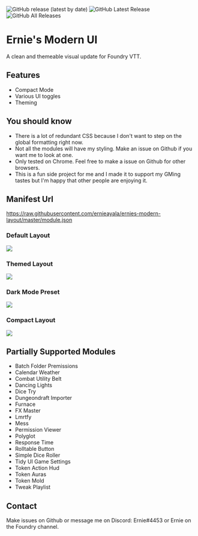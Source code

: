 ![GitHub release (latest by date)](https://img.shields.io/github/v/release/ernieayala/ernies-modern-layout?style=flat-square)
![GitHub Latest Release](https://img.shields.io/github/downloads/ernieayala/ernies-modern-layout/latest/total?style=flat-square)
![GitHub All Releases](https://img.shields.io/github/downloads/ernieayala/ernies-modern-layout/total?style=flat-square)

# Ernie's Modern UI
A clean and themeable visual update for Foundry VTT.

## Features
- Compact Mode
- Various UI toggles
- Theming

## You should know
- There is a lot of redundant CSS because I don't want to step on the global formatting right now.
- Not all the modules will have my styling. Make an issue on Github if you want me to look at one.
- Only tested on Chrome. Feel free to make a issue on Github for other browsers.
- This is a fun side project for me and I made it to support my GMing tastes but I'm happy that other people are enjoying it.

## Manifest Url
https://raw.githubusercontent.com/ernieayala/ernies-modern-layout/master/module.json

### Default Layout
<img src="https://github.com/ernieayala/ernies-modern-layout/raw/master/images/eml-default.jpg"
     style="max-width: 100%;" />

### Themed Layout
<img src="https://github.com/ernieayala/ernies-modern-layout/raw/master/images/eml-primary.jpg"
     style="max-width: 100%;" />

### Dark Mode Preset
<img src="https://github.com/ernieayala/ernies-modern-layout/raw/master/images/update-0.2.1.jpg"
     style="max-width: 100%;" />

### Compact Layout
<img src="https://github.com/ernieayala/ernies-modern-layout/raw/master/images/eml-compact.jpg"
     style="max-width: 100%;" />

## Partially Supported Modules
- Batch Folder Premissions
- Calendar Weather
- Combat Utility Belt
- Dancing Lights
- Dice Try
- Dungeondraft Importer
- Furnace
- FX Master
- Lmrtfy
- Mess
- Permission Viewer
- Polyglot
- Response Time
- Rolltable Button
- Simple Dice Roller
- Tidy UI Game Settings
- Token Action Hud
- Token Auras
- Token Mold
- Tweak Playlist

## Contact
Make issues on Github or message me on Discord: Ernie#4453 or Ernie on the Foundry channel.
